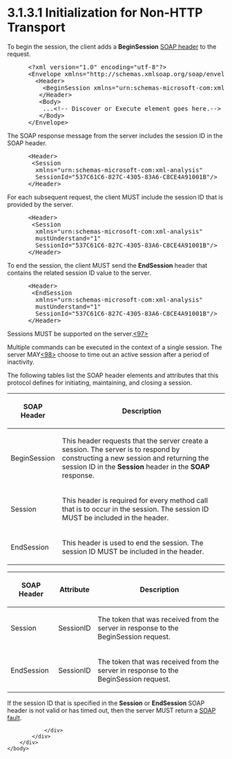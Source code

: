 <html dir="LTR" xmlns:mshelp="http://msdn.microsoft.com/mshelp" xmlns:ddue="http://ddue.schemas.microsoft.com/authoring/2003/5" xmlns:xlink="http://www.w3.org/1999/xlink" xmlns:tool="http://www.microsoft.com/tooltip">
    <head>
        <meta http-equiv="Content-Type" content="text/html; CHARSET=utf-8"></meta>
        <meta name="save" content="history"></meta>
        <title>3.1.3.1 Initialization for Non-HTTP Transport</title>
        <xml>
            <mshelp:toctitle title="3.1.3.1 Initialization for Non-HTTP Transport"></mshelp:toctitle>
            <mshelp:rltitle title="[MS-SSAS]: Initialization for Non-HTTP Transport"></mshelp:rltitle>
            <mshelp:keyword index="A" term="3942e7de-b86d-47b1-81d6-e752da4e1f21"></mshelp:keyword>
            <mshelp:attr name="DCSext.ContentType" value="open specification"></mshelp:attr>
            <mshelp:attr name="AssetID" value="3942e7de-b86d-47b1-81d6-e752da4e1f21"></mshelp:attr>
            <mshelp:attr name="TopicType" value="kbRef"></mshelp:attr>
            <mshelp:attr name="DCSext.Title" value="[MS-SSAS]: Initialization for Non-HTTP Transport" />
        </xml>
    </head>
    <body>
        <div id="header">
            <h1 class="heading">3.1.3.1 Initialization for Non-HTTP Transport</h1>
        </div>
        <div id="mainSection">
            <div id="mainBody">
                <div id="allHistory" class="saveHistory"></div>
                <div id="sectionSection0" class="section" name="collapseableSection">
                    

<p>To begin the session, the client adds a <b>BeginSession</b> <a href="8676f5ce-62d4-4244-a326-634bfed4aba4.htm#gt_093a0af2-e71c-40fc-a484-d2f802da0277">SOAP header</a> to the request.</p>

<dl>
<dd>
<div><pre> &lt;?xml version=&quot;1.0&quot; encoding=&quot;utf-8&quot;?&gt;
 &lt;Envelope xmlns=&quot;http://schemas.xmlsoap.org/soap/envelope/&quot;&gt;
   &lt;Header&gt;
     &lt;BeginSession xmlns=&quot;urn:schemas-microsoft-com:xml-analysis&quot; mustUnderstand=&quot;1&quot;/&gt;
    &lt;/Header&gt;
    &lt;Body&gt;
     ...&lt;!-- Discover or Execute element goes here.--&gt;
    &lt;/Body&gt;
 &lt;/Envelope&gt;
</pre></div>
</dd></dl>

<p>The SOAP response message from the server includes the
session ID in the SOAP header.</p>

<dl>
<dd>
<div><pre> &lt;Header&gt;
  &lt;Session
   xmlns=&quot;urn:schemas-microsoft-com:xml-analysis&quot;
   SessionId=&quot;537C61C6-827C-4305-83A6-C8CE4A91001B&quot;/&gt;
 &lt;/Header&gt;
</pre></div>
</dd></dl>

<p>For each subsequent request, the client MUST include the
session ID that is provided by the server.</p>

<dl>
<dd>
<div><pre> &lt;Header&gt;
  &lt;Session
   xmlns=&quot;urn:schemas-microsoft-com:xml-analysis&quot;
   mustUnderstand=&quot;1&quot;
   SessionId=&quot;537C61C6-827C-4305-83A6-C8CE4A91001B&quot;/&gt;
 &lt;/Header&gt;
</pre></div>
</dd></dl>

<p>To end the session, the client MUST send the <b>EndSession</b>
header that contains the related session ID value to the server.</p>

<dl>
<dd>
<div><pre> &lt;Header&gt;
  &lt;EndSession
   xmlns=&quot;urn:schemas-microsoft-com:xml-analysis&quot;
   mustUnderstand=&quot;1&quot;
   SessionId=&quot;537C61C6-827C-4305-83A6-C8CE4A91001B&quot;/&gt;
 &lt;/Header&gt;
</pre></div>
</dd></dl>

<p>Sessions MUST be supported on the server.<a id="Appendix_A_Target_97"></a><a href="b9ac4859-2662-44ca-b131-9addd8b953dc.htm#Appendix_A_97" aria-label="Product behavior note 97">&lt;97&gt;</a></p>

<p>Multiple commands can be executed in the context of a single
session. The server MAY<a id="Appendix_A_Target_98"></a><a href="b9ac4859-2662-44ca-b131-9addd8b953dc.htm#Appendix_A_98" aria-label="Product behavior note 98">&lt;98&gt;</a> choose to
time out an active session after a period of inactivity.</p>

<p>The following tables list the SOAP header elements and
attributes that this protocol defines for initiating, maintaining, and closing
a session.</p>

<table>
 <thead>
  <tr>
   <th>
   <p>SOAP Header</p>
   </th>
   <th>
   <p>Description</p>
   </th>
  </tr>
 </thead>
 <tr>
  <td>
  <p>BeginSession</p>
  </td>
  <td>
  <p>This header requests that the server create a session.
  The server is to respond by constructing a new session and returning the
  session ID in the <b>Session</b> header in the <b>SOAP</b> response.</p>
  </td>
 </tr>
 <tr>
  <td>
  <p>Session</p>
  </td>
  <td>
  <p>This header is required for every method call that is
  to occur in the session. The session ID MUST be included in the header.</p>
  </td>
 </tr>
 <tr>
  <td>
  <p>EndSession</p>
  </td>
  <td>
  <p>This header is used to end the session. The session ID
  MUST be included in the header.</p>
  </td>
 </tr>
</table>

<p> </p>

<table>
 <thead>
  <tr>
   <th>
   <p>SOAP Header</p>
   </th>
   <th>
   <p>Attribute</p>
   </th>
   <th>
   <p>Description</p>
   </th>
  </tr>
 </thead>
 <tr>
  <td>
  <p>Session</p>
  </td>
  <td>
  <p>SessionID</p>
  </td>
  <td>
  <p>The token that was received from the server in
  response to the BeginSession request.</p>
  </td>
 </tr>
 <tr>
  <td>
  <p>EndSession</p>
  </td>
  <td>
  <p>SessionID</p>
  </td>
  <td>
  <p>The token that was received from the server in
  response to the BeginSession request.</p>
  </td>
 </tr>
</table>

<p>If the session ID that is specified in the <b>Session</b> or
<b>EndSession</b> SOAP header is not valid or has timed out, then the server
MUST return a <a href="8676f5ce-62d4-4244-a326-634bfed4aba4.htm#gt_ec8728a8-1a75-426f-8767-aa1932c7c19f">SOAP fault</a>.</p>


                </div>
            </div>
        </div>
    </body>
</html>